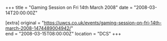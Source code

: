 +++
title = "Gaming Session on Fri 14th March 2008"
date = "2008-03-14T20:00:00Z"

[extra]
original = "https://uwcs.co.uk/events/gaming-session-on-fri-14th-march-2008-1474489004942/"    
end = "2008-03-15T08:00:00Z"
location = "DCS"
+++



